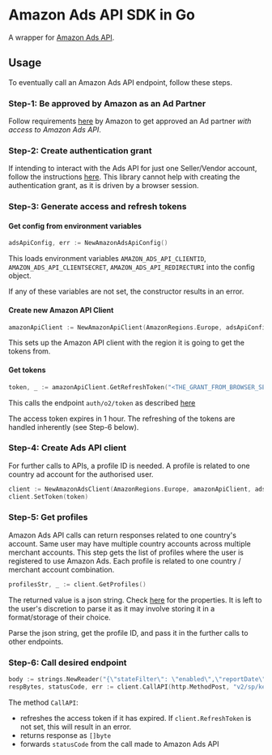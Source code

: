 # Amazon Ads API SDK in Go
A wrapper for [Amazon Ads API](https://advertising.amazon.com/API/docs/en-us/index).

## Usage
To eventually call an Amazon Ads API endpoint, follow these steps.

### Step-1: Be approved by Amazon as an Ad Partner
Follow requirements [here](https://advertising.amazon.com/API/docs/en-us/onboarding/overview) by Amazon to get approved an Ad partner *with access to Amazon Ads API*.

### Step-2: Create authentication grant
If intending to interact with the Ads API for just one Seller/Vendor account, follow the instructions [here](https://advertising.amazon.com/API/docs/en-us/getting-started/create-authorization-grant#to-grant-access-to-your-own-amazon-ads-data).
This library cannot help with creating the authentication grant, as it is driven by a browser session.

### Step-3: Generate access and refresh tokens
#### Get config from environment variables
```go
adsApiConfig, err := NewAmazonAdsApiConfig()
```
This loads environment variables `AMAZON_ADS_API_CLIENTID`, `AMAZON_ADS_API_CLIENTSECRET`, `AMAZON_ADS_API_REDIRECTURI` into the config object.

If any of these variables are not set, the constructor results in an error.

#### Create new Amazon API Client
```go
amazonApiClient := NewAmazonApiClient(AmazonRegions.Europe, adsApiConfig)
```
This sets up the Amazon API client with the region it is going to get the tokens from.

#### Get tokens
```go
token, _ := amazonApiClient.GetRefreshToken("<THE_GRANT_FROM_BROWSER_SESSION>")
```
This calls the endpoint `auth/o2/token` as described [here](https://advertising.amazon.com/API/docs/en-us/getting-started/retrieve-access-token)

The access token expires in 1 hour. The refreshing of the tokens are handled inherently (see Step-6 below).

### Step-4: Create Ads API client
For further calls to APIs, a profile ID is needed. A profile is related to one country ad account for the authorised user.

```go
client := NewAmazonAdsClient(AmazonRegions.Europe, amazonApiClient, adsApiConfig)
client.SetToken(token)
```

### Step-5: Get profiles
Amazon Ads API calls can return responses related to one country's account. Same user may have multiple country accounts across multiple merchant accounts.
This step gets the list of profiles where the user is registered to use Amazon Ads. Each profile is related to one country / merchant account combination.

```go
profilesStr, _ := client.GetProfiles()
```

The returned value is a json string. Check [here](https://advertising.amazon.com/API/docs/en-us/getting-started/retrieve-profiles) for the properties.
It is left to the user's discretion to parse it as it may involve storing it in a format/storage of their choice.

Parse the json string, get the profile ID, and pass it in the further calls to other endpoints.

### Step-6: Call desired endpoint
```go
body := strings.NewReader("{\"stateFilter\": \"enabled\",\"reportDate\": \"20220706\",\"metrics\": \"adGroupId,adGroupName,attributedConversions14d,attributedConversions14dSameSKU\"}")
respBytes, statusCode, err := client.CallAPI(http.MethodPost, "v2/sp/keywords/report", body, profileId)
```

The method `CallAPI`:
* refreshes the access token if it has expired. If `client.RefreshToken` is not set, this will result in an error.
* returns response as `[]byte`
* forwards `statusCode` from the call made to Amazon Ads API
